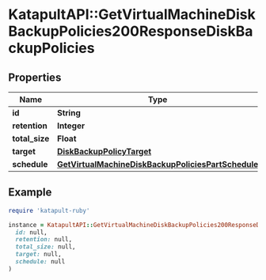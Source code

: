 # KatapultAPI::GetVirtualMachineDiskBackupPolicies200ResponseDiskBackupPolicies

## Properties

| Name | Type | Description | Notes |
| ---- | ---- | ----------- | ----- |
| **id** | **String** |  | [optional] |
| **retention** | **Integer** |  | [optional] |
| **total_size** | **Float** |  | [optional] |
| **target** | [**DiskBackupPolicyTarget**](DiskBackupPolicyTarget.md) |  | [optional] |
| **schedule** | [**GetVirtualMachineDiskBackupPoliciesPartSchedule**](GetVirtualMachineDiskBackupPoliciesPartSchedule.md) |  | [optional] |

## Example

```ruby
require 'katapult-ruby'

instance = KatapultAPI::GetVirtualMachineDiskBackupPolicies200ResponseDiskBackupPolicies.new(
  id: null,
  retention: null,
  total_size: null,
  target: null,
  schedule: null
)
```


